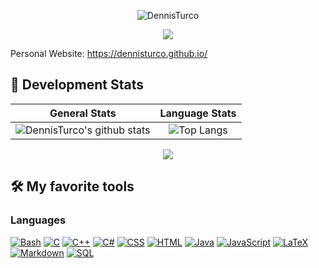 <p align="center">
    <img src="https://user-images.githubusercontent.com/57963761/200168616-1c6defd1-d59b-41e9-9021-76afb1765466.png" alt="DennisTurco" /></a>
</p>


<p align="center">
  <a href="https://github.com/DennisTurco/readme-typing-svg"><img src="https://readme-typing-svg.demolab.com/?lines=3%2B%20years%20of%20coding%20experience;Always%20learning%20new%20things&font=Fira%20Code&center=true&width=440&height=45&color=f75c7e&vCenter=true&size=22&pause=1000" /></a>
</p>

<!-- Social icons section -->
<!--
<p align="center">
  <a href="https://discord.com/invite/kbZVz3m" alt="Discord" title="My Discord Server"><img width="32px" src="https://i.imgur.com/OViZO8J.png"/></a>
  &#8287;&#8287;&#8287;&#8287;&#8287;
  <a href="https://www.instagram.com/dennis_turco/" alt="Instagram" title="Instagram Profile"><img width="32px" src="https://i.imgur.com/wOaInfV.png"/></a>
  &#8287;&#8287;&#8287;&#8287;&#8287;
  <a href="https://dennisturco.github.io/" alt="WebSite" title="WebSite"><img width="32px" src="https://i.imgur.com/UVbJhxK.png"/></a>
  &#8287;&#8287;&#8287;&#8287;&#8287;
  <a href="https://github.com/DennisTurco" alt="GitHub" title="GitHub"><img width="32px" src="https://i.imgur.com/wOaInfV.png"/></a>
  &#8287;&#8287;&#8287;&#8287;&#8287;
</p>
-->

Personal Website: https://dennisturco.github.io/ &ensp;&ensp;

## 🔭 Development Stats

General Stats             |  Language Stats
:-------------------------:|:-------------------------:
![DennisTurco's github stats](https://github-readme-stats.vercel.app/api?username=DennisTurco&count_private=false&show_icons=true&theme=tokyonight)  |  ![Top Langs](https://github-readme-stats.vercel.app/api/top-langs/?username=DennisTurco&langs_count=15&theme=tokyonight&layout=compact)

<div align="center">
  <a href="https://wakatime.com/@DennisTurco">
    <img align="center" src="https://github-readme-stats.vercel.app/api/wakatime?username=DennisTurco&layout=compact&theme=tokyonight&custom_title=Weekly%20Development%20Breakdown" />
  </a>
</div>


## 🛠️ My favorite tools

### Languages

<p>
    <a href="https://github.com/search?q=user%3ADenverCoder1+language%3Abash"><img alt="Bash" src="https://img.shields.io/badge/Bash-121011.svg?logo=gnu-bash&logoColor=white"></a>
    <a href="https://github.com/search?q=user%3ADenverCoder1+language%3Ac"><img alt="C" src="https://custom-icon-badges.demolab.com/badge/C-03599C.svg?logo=c-in-hexagon&logoColor=white"></a>
    <a href="https://github.com/search?q=user%3ADenverCoder1+language%3Acpp"><img alt="C++" src="https://custom-icon-badges.demolab.com/badge/C++-9C033A.svg?logo=cpp2&logoColor=white"></a>
    <a href="https://github.com/search?q=user%3ADenverCoder1+language%3Acsharp"><img alt="C#" src="https://custom-icon-badges.demolab.com/badge/C%23-68217A.svg?logo=cs2&logoColor=white"></a>
    <a href="https://github.com/search?q=user%3ADenverCoder1+language%3Acss"><img alt="CSS" src="https://img.shields.io/badge/CSS-1572B6.svg?logo=css3&logoColor=white"></a>
    <a href="https://github.com/search?q=user%3ADenverCoder1+language%3Ahtml"><img alt="HTML" src="https://img.shields.io/badge/HTML-E34F26.svg?logo=html5&logoColor=white"></a>
    <a href="https://github.com/search?q=user%3ADenverCoder1+language%3Ajava"><img alt="Java" src="https://custom-icon-badges.demolab.com/badge/Java-007396.svg?logo=java&logoColor=white"></a>
    <a href="https://github.com/search?q=user%3ADenverCoder1+language%3Ajavascript"><img alt="JavaScript" src="https://img.shields.io/badge/JavaScript-F7DF1E.svg?logo=javascript&logoColor=black"></a>
    <a href="https://github.com/search?q=user%3ADenverCoder1+language%3Atex"><img alt="LaTeX" src="https://img.shields.io/badge/LaTeX-008080.svg?logo=LaTeX&logoColor=white"></a>
    <a href="https://github.com/search?q=user%3ADenverCoder1+language%3Amarkdown"><img alt="Markdown" src="https://img.shields.io/badge/Markdown-000000.svg?logo=markdown&logoColor=white"></a>
    <a href="https://github.com/search?q=user%3ADenverCoder1+language%3Asql"><img alt="SQL" src="https://custom-icon-badges.demolab.com/badge/SQL-025E8C.svg?logo=database&logoColor=white"></a>


<!--START_DISABLED_SECTION:waka-->
<!--END_DISABLED_SECTION:waka-->

<!--
**DennisTurco/DennisTurco** is a ✨ _special_ ✨ repository because its `README.md` (this file) appears on your GitHub profile.

https://gist.github.com/DennisTurco/43516c64c8169e24dc2571c34713863b

Here are some ideas to get you started:

- 🔭 I’m currently working on ...
- 🌱 I’m currently learning ...
- 👯 I’m looking to collaborate on ...
- 🤔 I’m looking for help with ...
- 💬 Ask me about ...
- 📫 How to reach me: ...
- 😄 Pronouns: ...
- ⚡ Fun fact: ...
-->

